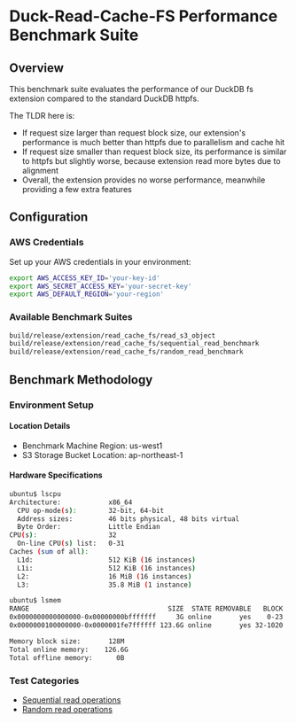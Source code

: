# Duck-Read-Cache-FS Performance Benchmark Suite

## Overview
This benchmark suite evaluates the performance of our DuckDB fs extension compared to the standard DuckDB httpfs. 

The TLDR here is:
- If request size larger than request block size, our extension's performance is much better than httpfs due to parallelism and cache hit
- If request size smaller than request block size, its performance is similar to httpfs but slightly worse, because extension read more bytes due to alignment
- Overall, the extension provides no worse performance, meanwhile providing a few extra features

## Configuration

### AWS Credentials
Set up your AWS credentials in your environment:
```bash
export AWS_ACCESS_KEY_ID='your-key-id'
export AWS_SECRET_ACCESS_KEY='your-secret-key'
export AWS_DEFAULT_REGION='your-region'
```

### Available Benchmark Suites
```bash
build/release/extension/read_cache_fs/read_s3_object
build/release/extension/read_cache_fs/sequential_read_benchmark
build/release/extension/read_cache_fs/random_read_benchmark
```

## Benchmark Methodology

### Environment Setup

#### Location Details
- Benchmark Machine Region: us-west1
- S3 Storage Bucket Location: ap-northeast-1

#### Hardware Specifications

```sh
ubuntu$ lscpu
Architecture:            x86_64
  CPU op-mode(s):        32-bit, 64-bit
  Address sizes:         46 bits physical, 48 bits virtual
  Byte Order:            Little Endian
CPU(s):                  32
  On-line CPU(s) list:   0-31
Caches (sum of all):     
  L1d:                   512 KiB (16 instances)
  L1i:                   512 KiB (16 instances)
  L2:                    16 MiB (16 instances)
  L3:                    35.8 MiB (1 instance)

ubuntu$ lsmem 
RANGE                                   SIZE  STATE REMOVABLE   BLOCK
0x0000000000000000-0x00000000bfffffff     3G online       yes    0-23
0x0000000100000000-0x0000001fe7ffffff 123.6G online       yes 32-1020

Memory block size:       128M
Total online memory:    126.6G
Total offline memory:      0B
```

### Test Categories

- [Sequential read operations](https://github.com/dentiny/duck-read-cache-fs/blob/main/benchmark/random_read_benchmark.cpp)
- [Random read operations](https://github.com/dentiny/duck-read-cache-fs/blob/main/benchmark/random_read_benchmark.cpp)

